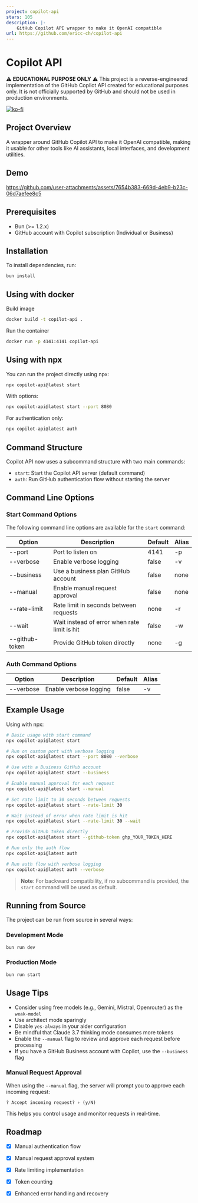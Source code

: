 ```yaml
---
project: copilot-api
stars: 105
description: |-
    GitHub Copilot API wrapper to make it OpenAI compatible
url: https://github.com/ericc-ch/copilot-api
---
```


# Copilot API

⚠️ **EDUCATIONAL PURPOSE ONLY** ⚠️
This project is a reverse-engineered implementation of the GitHub Copilot API created for educational purposes only. It is not officially supported by GitHub and should not be used in production environments.

[![ko-fi](https://ko-fi.com/img/githubbutton_sm.svg)](https://ko-fi.com/E1E519XS7W)

## Project Overview

A wrapper around GitHub Copilot API to make it OpenAI compatible, making it usable for other tools like AI assistants, local interfaces, and development utilities.

## Demo

https://github.com/user-attachments/assets/7654b383-669d-4eb9-b23c-06d7aefee8c5

## Prerequisites

- Bun (>= 1.2.x)
- GitHub account with Copilot subscription (Individual or Business)

## Installation

To install dependencies, run:

```sh
bun install
```

## Using with docker

Build image

```sh
docker build -t copilot-api .
```

Run the container

```sh
docker run -p 4141:4141 copilot-api
```

## Using with npx

You can run the project directly using npx:

```sh
npx copilot-api@latest start
```

With options:

```sh
npx copilot-api@latest start --port 8080
```

For authentication only:

```sh
npx copilot-api@latest auth
```

## Command Structure

Copilot API now uses a subcommand structure with two main commands:

- `start`: Start the Copilot API server (default command)
- `auth`: Run GitHub authentication flow without starting the server

## Command Line Options

### Start Command Options

The following command line options are available for the `start` command:

| Option         | Description                                  | Default | Alias |
| -------------- | -------------------------------------------- | ------- | ----- |
| --port         | Port to listen on                            | 4141    | -p    |
| --verbose      | Enable verbose logging                       | false   | -v    |
| --business     | Use a business plan GitHub account           | false   | none  |
| --manual       | Enable manual request approval               | false   | none  |
| --rate-limit   | Rate limit in seconds between requests       | none    | -r    |
| --wait         | Wait instead of error when rate limit is hit | false   | -w    |
| --github-token | Provide GitHub token directly                | none    | -g    |

### Auth Command Options

| Option    | Description            | Default | Alias |
| --------- | ---------------------- | ------- | ----- |
| --verbose | Enable verbose logging | false   | -v    |

## Example Usage

Using with npx:

```sh
# Basic usage with start command
npx copilot-api@latest start

# Run on custom port with verbose logging
npx copilot-api@latest start --port 8080 --verbose

# Use with a Business GitHub account
npx copilot-api@latest start --business

# Enable manual approval for each request
npx copilot-api@latest start --manual

# Set rate limit to 30 seconds between requests
npx copilot-api@latest start --rate-limit 30

# Wait instead of error when rate limit is hit
npx copilot-api@latest start --rate-limit 30 --wait

# Provide GitHub token directly
npx copilot-api@latest start --github-token ghp_YOUR_TOKEN_HERE

# Run only the auth flow
npx copilot-api@latest auth

# Run auth flow with verbose logging
npx copilot-api@latest auth --verbose
```

> **Note**: For backward compatibility, if no subcommand is provided, the `start` command will be used as default.

## Running from Source

The project can be run from source in several ways:

### Development Mode

```sh
bun run dev
```

### Production Mode

```sh
bun run start
```

## Usage Tips

- Consider using free models (e.g., Gemini, Mistral, Openrouter) as the `weak-model`
- Use architect mode sparingly
- Disable `yes-always` in your aider configuration
- Be mindful that Claude 3.7 thinking mode consumes more tokens
- Enable the `--manual` flag to review and approve each request before processing
- If you have a GitHub Business account with Copilot, use the `--business` flag

### Manual Request Approval

When using the `--manual` flag, the server will prompt you to approve each incoming request:

```
? Accept incoming request? › (y/N)
```

This helps you control usage and monitor requests in real-time.

## Roadmap

- [x] Manual authentication flow
- [x] Manual request approval system
- [x] Rate limiting implementation
- [x] Token counting
- [x] Enhanced error handling and recovery

